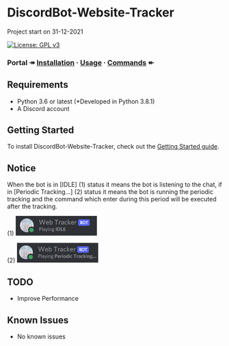 # DiscordBot-Website-Tracker
Project start on 31-12-2021

[![License: GPL v3](https://img.shields.io/badge/License-GPLv3-blue.svg)](https://www.gnu.org/licenses/gpl-3.0)
### Portal ↠ [Installation](docs/gettingstarted.md#installing-python-package) · [Usage](docs/gettingstarted.md#bot-deployment) · [Commands](docs/gettingstarted.md#bot-commands) ↞

## Requirements
* Python 3.6 or latest (*Developed in Python 3.8.1)
* A Discord account

## Getting Started
To install DiscordBot-Website-Tracker, check out the [Getting Started guide](docs/gettingstarted.md).

## Notice
When the bot is in [IDLE] (1) status it means the bot is listening to the chat, if in [Periodic Tracking...] (2) status it means the bot is running the periodic tracking and the command which enter during this period will be executed after the tracking.

(1)
![alt text](/docs/imgs/discord-bot-state-idle.png)

(2)
![alt text](/docs/imgs/discord-bot-state-periodic-tracking.png)

## TODO
* Improve Performance

## Known Issues
* No known issues
